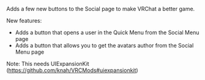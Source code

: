 Adds a few new buttons to the Social page to make VRChat a better game.


New features:
 - Adds a button that opens a user in the Quick Menu from the Social Menu page
 - Adds a button that allows you to get the avatars author from the Social Menu page

Note: This needs UIExpansionKit (https://github.com/knah/VRCMods#uiexpansionkit)
